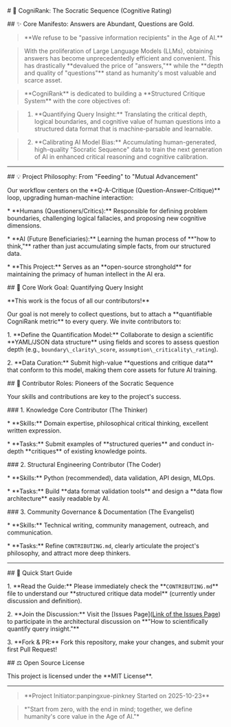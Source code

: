\# 🚀 CogniRank: The Socratic Sequence (Cognitive Rating)



\## ✨ Core Manifesto: Answers are Abundant, Questions are Gold.



> \*\*We refuse to be "passive information recipients" in the Age of AI.\*\*

>

> With the proliferation of Large Language Models (LLMs), obtaining answers has become unprecedentedly efficient and convenient. This has drastically \*\*devalued the price of "answers,"\*\* while the \*\*depth and quality of "questions"\*\* stand as humanity's most valuable and scarce asset.

>

> \*\*CogniRank\*\* is dedicated to building a \*\*Structured Critique System\*\* with the core objectives of:

>

> 1.  \*\*Quantifying Query Insight:\*\* Translating the critical depth, logical boundaries, and cognitive value of human questions into a structured data format that is machine-parsable and learnable.

> 2.  \*\*Calibrating AI Model Bias:\*\* Accumulating human-generated, high-quality "Socratic Sequence" data to train the next generation of AI in enhanced critical reasoning and cognitive calibration.



---



\## 💡 Project Philosophy: From "Feeding" to "Mutual Advancement"



Our workflow centers on the \*\*Q-A-Critique (Question-Answer-Critique)\*\* loop, upgrading human-machine interaction:



\* \*\*Humans (Questioners/Critics):\*\* Responsible for defining problem boundaries, challenging logical fallacies, and proposing new cognitive dimensions.

\* \*\*AI (Future Beneficiaries):\*\* Learning the human process of \*\*"how to think,"\*\* rather than just accumulating simple facts, from our structured data.

\* \*\*This Project:\*\* Serves as an \*\*open-source stronghold\*\* for maintaining the primacy of human intellect in the AI era.



\## 🎯 Core Work Goal: Quantifying Query Insight



\*\*This work is the focus of all our contributors!\*\*



Our goal is not merely to collect questions, but to attach a \*\*quantifiable CogniRank metric\*\* to every query. We invite contributors to:



1\.  \*\*Define the Quantification Model:\*\* Collaborate to design a scientific \*\*YAML/JSON data structure\*\* using fields and scores to assess question depth (e.g., `boundary\_clarity\_score`, `assumption\_criticality\_rating`).

2\.  \*\*Data Curation:\*\* Submit high-value \*\*questions and critique data\*\* that conform to this model, making them core assets for future AI training.



\## 🤝 Contributor Roles: Pioneers of the Socratic Sequence



Your skills and contributions are key to the project's success.



\### 1. Knowledge Core Contributor (The Thinker)



\* \*\*Skills:\*\* Domain expertise, philosophical critical thinking, excellent written expression.

\* \*\*Tasks:\*\* Submit examples of \*\*structured queries\*\* and conduct in-depth \*\*critiques\*\* of existing knowledge points.



\### 2. Structural Engineering Contributor (The Coder)



\* \*\*Skills:\*\* Python (recommended), data validation, API design, MLOps.

\* \*\*Tasks:\*\* Build \*\*data format validation tools\*\* and design a \*\*data flow architecture\*\* easily readable by AI.



\### 3. Community Governance \& Documentation (The Evangelist)



\* \*\*Skills:\*\* Technical writing, community management, outreach, and communication.

\* \*\*Tasks:\*\* Refine `CONTRIBUTING.md`, clearly articulate the project's philosophy, and attract more deep thinkers.



---



\## 🔧 Quick Start Guide



1\.  \*\*Read the Guide:\*\* Please immediately check the \*\*`CONTRIBUTING.md`\*\* file to understand our \*\*structured critique data model\*\* (currently under discussion and definition).

2\.  \*\*Join the Discussion:\*\* Visit the \[Issues Page]([Link of the Issues Page](https://github.com/panpingxue-pinkney/CogniRank/issues)) to participate in the architectural discussion on \*\*"How to scientifically quantify query insight."\*\*

3\.  \*\*Fork \& PR:\*\* Fork this repository, make your changes, and submit your first Pull Request!



\## ⚖️ Open Source License



This project is licensed under the \*\*MIT License\*\*.



---



> \*\*Project Initiator:panpingxue-pinkney Started on 2025-10-23\*\*

>

> \*"Start from zero, with the end in mind; together, we define humanity's core value in the Age of AI."\*

